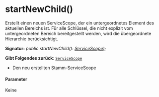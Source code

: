 # <a name="startnewchild"></a>startNewChild()




Erstellt einen neuen ServiceScope, der ein untergeordnetes Element des aktuellen Bereichs ist. Für alle Schlüssel, die nicht explizit vom untergeordneten Bereich bereitgestellt werden, wird die übergeordnete Hierarchie berücksichtigt.

**Signatur:** _public startNewChild(): [ServiceScope](../sp-core-library/servicescope.md));_

**Gibt Folgendes zurück**: [`ServiceScope`](../sp-core-library/servicescope.md)



- Den neu erstellten Stamm-ServiceScope

#### <a name="parameters"></a>Parameter
Keine


